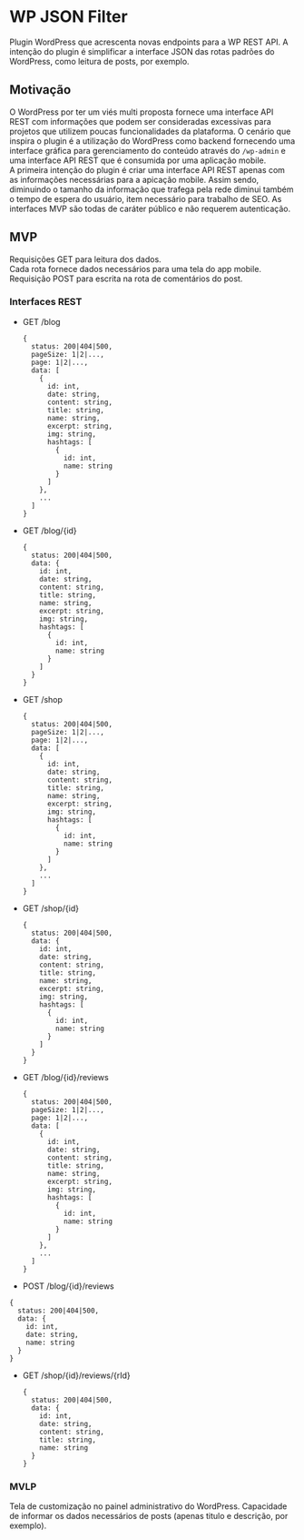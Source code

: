 # WP JSON Filter
Plugin WordPress que acrescenta novas endpoints para a WP REST API. A intenção do plugin é simplificar a interface JSON das rotas padrões do WordPress, como leitura de posts, por exemplo.

## Motivação
O WordPress por ter um viés multi proposta fornece uma interface API REST com informações que podem ser consideradas excessivas para projetos que utilizem poucas funcionalidades da plataforma. O cenário que inspira o plugin é a utilização do WordPress como backend fornecendo uma interface gráfica para gerenciamento do conteúdo através do `/wp-admin` e uma interface API REST que é consumida por uma aplicação mobile.  
A primeira intenção do plugin é criar uma interface API REST apenas com as informações necessárias para a apicação mobile. Assim sendo, diminuindo o tamanho da informação que trafega pela rede diminui também o tempo de espera do usuário, item necessário para trabalho de SEO. As interfaces MVP são todas de caráter público e não requerem autenticação.

## MVP
Requisições GET para leitura dos dados.  
Cada rota fornece dados necessários para uma tela do app mobile.
Requisição POST para escrita na rota de comentários do post.

### Interfaces REST
* GET /blog
  ```
  {
    status: 200|404|500,
    pageSize: 1|2|...,
    page: 1|2|...,
    data: [
      {
        id: int,
        date: string,
        content: string,
        title: string,
        name: string,
        excerpt: string,
        img: string,
        hashtags: [
          {
            id: int,
            name: string
          }
        ]
      },
      ...
    ]
  }
  ```
  
* GET /blog/{id}
  ```
  {
    status: 200|404|500,
    data: {
      id: int,
      date: string,
      content: string,
      title: string,
      name: string,
      excerpt: string,
      img: string,
      hashtags: [
        {
          id: int,
          name: string
        }
      ]
    }
  }
  ```
  
* GET /shop
  ```
  {
    status: 200|404|500,
    pageSize: 1|2|...,
    page: 1|2|...,
    data: [
      {
        id: int,
        date: string,
        content: string,
        title: string,
        name: string,
        excerpt: string,
        img: string,
        hashtags: [
          {
            id: int,
            name: string
          }
        ]
      },
      ...
    ]
  }
  ```

* GET /shop/{id}
  ```
  {
    status: 200|404|500,
    data: {
      id: int,
      date: string,
      content: string,
      title: string,
      name: string,
      excerpt: string,
      img: string,
      hashtags: [
        {
          id: int,
          name: string
        }
      ]
    }
  }
  ```
  
* GET /blog/{id}/reviews
  ```
  {
    status: 200|404|500,
    pageSize: 1|2|...,
    page: 1|2|...,
    data: [
      {
        id: int,
        date: string,
        content: string,
        title: string,
        name: string,
        excerpt: string,
        img: string,
        hashtags: [
          {
            id: int,
            name: string
          }
        ]
      },
      ...
    ]
  }
  ```
 
 * POST /blog/{id}/reviews
  ```
  {
    status: 200|404|500,
    data: {
      id: int,
      date: string,
      name: string
    }
  }
  ```

* GET /shop/{id}/reviews/{rId}
  ```
  {
    status: 200|404|500,
    data: {
      id: int,
      date: string,
      content: string,
      title: string,
      name: string
    }
  }
  ```

### MVLP
Tela de customização no painel administrativo do WordPress.
Capacidade de informar os dados necessários de posts (apenas titulo e descrição, por exemplo).
